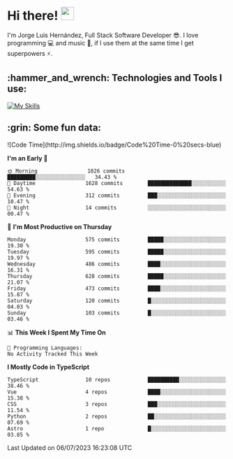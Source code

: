 <h1 align="left">
 <abc>
  <br>Hi there! <img src="https://user-images.githubusercontent.com/42378118/110234147-e3259600-7f4e-11eb-95be-0c4047144dea.gif" width="30"><br>
 </abc>
</h1>

I'm Jorge Luis Hernández, Full Stack Software Developer :sunglasses:. I love programming :computer: and music :musical_score:, if I use them at the same time I get superpowers :zap:. 


<h2 align="left">:hammer_and_wrench: Technologies and Tools I use:</h2>

[![My Skills](https://skillicons.dev/icons?i=js,ts,html,css,py,vue,react,next,nest,postgres,mysql)](https://skillicons.dev)

<h2 align="left">:grin: Some fun data:</h2>
<!--START_SECTION:waka-->
![Code Time](http://img.shields.io/badge/Code%20Time-0%20secs-blue)

**I'm an Early 🐤** 

```text
🌞 Morning                1026 commits        █████████░░░░░░░░░░░░░░░░   34.43 % 
🌆 Daytime                1628 commits        ██████████████░░░░░░░░░░░   54.63 % 
🌃 Evening                312 commits         ███░░░░░░░░░░░░░░░░░░░░░░   10.47 % 
🌙 Night                  14 commits          ░░░░░░░░░░░░░░░░░░░░░░░░░   00.47 % 
```
📅 **I'm Most Productive on Thursday** 

```text
Monday                   575 commits         █████░░░░░░░░░░░░░░░░░░░░   19.30 % 
Tuesday                  595 commits         █████░░░░░░░░░░░░░░░░░░░░   19.97 % 
Wednesday                486 commits         ████░░░░░░░░░░░░░░░░░░░░░   16.31 % 
Thursday                 628 commits         █████░░░░░░░░░░░░░░░░░░░░   21.07 % 
Friday                   473 commits         ████░░░░░░░░░░░░░░░░░░░░░   15.87 % 
Saturday                 120 commits         █░░░░░░░░░░░░░░░░░░░░░░░░   04.03 % 
Sunday                   103 commits         █░░░░░░░░░░░░░░░░░░░░░░░░   03.46 % 
```


📊 **This Week I Spent My Time On** 

```text
💬 Programming Languages: 
No Activity Tracked This Week
```

**I Mostly Code in TypeScript** 

```text
TypeScript               10 repos            ██████████░░░░░░░░░░░░░░░   38.46 % 
Vue                      4 repos             ████░░░░░░░░░░░░░░░░░░░░░   15.38 % 
CSS                      3 repos             ███░░░░░░░░░░░░░░░░░░░░░░   11.54 % 
Python                   2 repos             ██░░░░░░░░░░░░░░░░░░░░░░░   07.69 % 
Astro                    1 repo              █░░░░░░░░░░░░░░░░░░░░░░░░   03.85 % 
```




 Last Updated on 06/07/2023 16:23:08 UTC
<!--END_SECTION:waka-->
